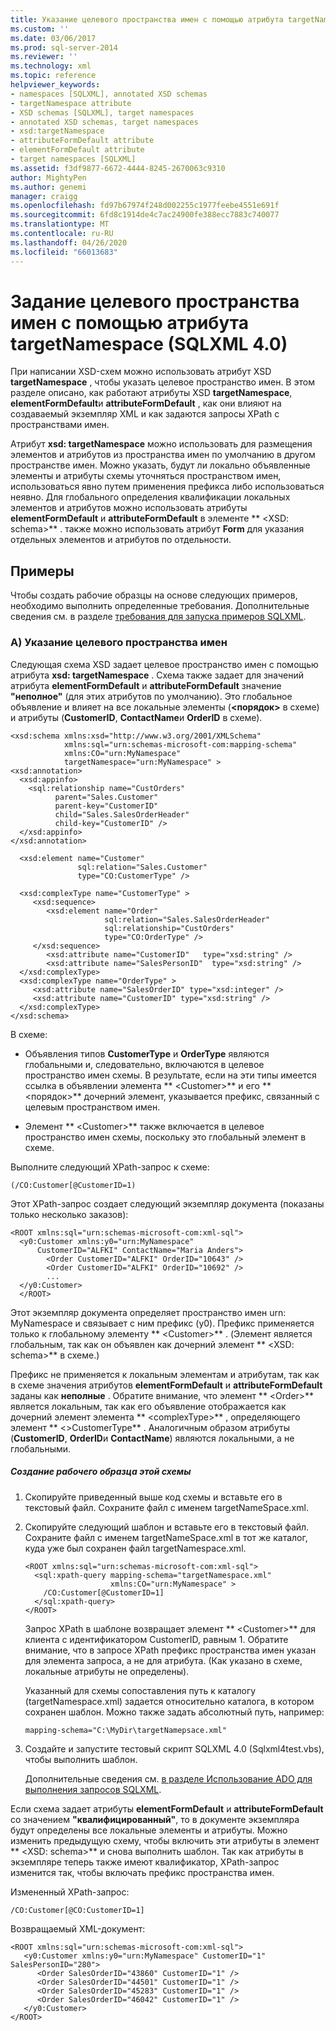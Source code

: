 ```yaml
---
title: Указание целевого пространства имен с помощью атрибута targetNamespace (SQLXML 4,0) | Документация Майкрософт
ms.custom: ''
ms.date: 03/06/2017
ms.prod: sql-server-2014
ms.reviewer: ''
ms.technology: xml
ms.topic: reference
helpviewer_keywords:
- namespaces [SQLXML], annotated XSD schemas
- targetNamespace attribute
- XSD schemas [SQLXML], target namespaces
- annotated XSD schemas, target namespaces
- xsd:targetNamespace
- attributeFormDefault attribute
- elementFormDefault attribute
- target namespaces [SQLXML]
ms.assetid: f3df9877-6672-4444-8245-2670063c9310
author: MightyPen
ms.author: genemi
manager: craigg
ms.openlocfilehash: fd97b67974f248d002255c1977feebe4551e691f
ms.sourcegitcommit: 6fd8c1914de4c7ac24900fe388ecc7883c740077
ms.translationtype: MT
ms.contentlocale: ru-RU
ms.lasthandoff: 04/26/2020
ms.locfileid: "66013683"
---
```

# <a name="specifying-a-target-namespace-using-the-targetnamespace-attribute-sqlxml-40"></a>Задание целевого пространства имен с помощью атрибута targetNamespace (SQLXML 4.0)
  При написании XSD-схем можно использовать атрибут XSD **targetNamespace** , чтобы указать целевое пространство имен. В этом разделе описано, как работают атрибуты XSD **targetNamespace**, **elementFormDefault**и **attributeFormDefault** , как они влияют на создаваемый экземпляр XML и как задаются запросы XPath с пространствами имен.  
  
 Атрибут **xsd: targetNamespace** можно использовать для размещения элементов и атрибутов из пространства имен по умолчанию в другом пространстве имен. Можно указать, будут ли локально объявленные элементы и атрибуты схемы уточняться пространством имен, использоваться явно путем применения префикса либо использоваться неявно. Для глобального определения квалификации локальных элементов и атрибутов можно использовать атрибуты **elementFormDefault** и **attributeFormDefault** в элементе ** \<XSD: schema>** . также можно использовать атрибут **Form** для указания отдельных элементов и атрибутов по отдельности.  
  
## <a name="examples"></a>Примеры  
 Чтобы создать рабочие образцы на основе следующих примеров, необходимо выполнить определенные требования. Дополнительные сведения см. в разделе [требования для запуска примеров SQLXML](../sqlxml/requirements-for-running-sqlxml-examples.md).  
  
### <a name="a-specifying-a-target-namespace"></a>А) Указание целевого пространства имен  
 Следующая схема XSD задает целевое пространство имен с помощью атрибута **xsd: targetNamespace** . Схема также задает для значений атрибута **elementFormDefault** и **attributeFormDefault** значение **"неполное"** (для этих атрибутов по умолчанию). Это глобальное объявление и влияет на все локальные элементы (**\<порядок>** в схеме) и атрибуты (**CustomerID**, **ContactName**и **OrderID** в схеме).  
  
```  
<xsd:schema xmlns:xsd="http://www.w3.org/2001/XMLSchema"  
            xmlns:sql="urn:schemas-microsoft-com:mapping-schema"  
            xmlns:CO="urn:MyNamespace"   
            targetNamespace="urn:MyNamespace" >  
<xsd:annotation>  
  <xsd:appinfo>  
    <sql:relationship name="CustOrders"  
          parent="Sales.Customer"  
          parent-key="CustomerID"  
          child="Sales.SalesOrderHeader"  
          child-key="CustomerID" />  
  </xsd:appinfo>  
</xsd:annotation>  
  
  <xsd:element name="Customer"   
               sql:relation="Sales.Customer"   
               type="CO:CustomerType" />  
  
  <xsd:complexType name="CustomerType" >  
     <xsd:sequence>  
        <xsd:element name="Order"   
                     sql:relation="Sales.SalesOrderHeader"  
                     sql:relationship="CustOrders"  
                     type="CO:OrderType" />  
     </xsd:sequence>  
        <xsd:attribute name="CustomerID"   type="xsd:string" />   
        <xsd:attribute name="SalesPersonID"  type="xsd:string" />  
  </xsd:complexType>  
  <xsd:complexType name="OrderType" >  
     <xsd:attribute name="SalesOrderID" type="xsd:integer" />  
     <xsd:attribute name="CustomerID" type="xsd:string" />  
  </xsd:complexType>  
</xsd:schema>  
```  
  
 В схеме:  
  
-   Объявления типов **CustomerType** и **OrderType** являются глобальными и, следовательно, включаются в целевое пространство имен схемы. В результате, если на эти типы имеется ссылка в объявлении элемента ** \<Customer>** и его ** \<порядок>** дочерний элемент, указывается префикс, связанный с целевым пространством имен.  
  
-   Элемент ** \<Customer>** также включается в целевое пространство имен схемы, поскольку это глобальный элемент в схеме.  
  
 Выполните следующий XPath-запрос к схеме:  
  
```  
(/CO:Customer[@CustomerID=1)   
```  
  
 Этот XPath-запрос создает следующий экземпляр документа (показаны только несколько заказов):  
  
```  
<ROOT xmlns:sql="urn:schemas-microsoft-com:xml-sql">  
  <y0:Customer xmlns:y0="urn:MyNamespace"   
      CustomerID="ALFKI" ContactName="Maria Anders">  
        <Order CustomerID="ALFKI" OrderID="10643" />   
        <Order CustomerID="ALFKI" OrderID="10692" />   
        ...  
  </y0:Customer>  
  </ROOT>  
```  
  
 Этот экземпляр документа определяет пространство имен urn: MyNamespace и связывает с ним префикс (y0). Префикс применяется только к глобальному элементу ** \<Customer>** . (Элемент является глобальным, так как он объявлен как дочерний элемент ** \<XSD: schema>** в схеме.)  
  
 Префикс не применяется к локальным элементам и атрибутам, так как в схеме значения атрибутов **elementFormDefault** и **attributeFormDefault** заданы как **неполные** . Обратите внимание, что элемент ** \<Order>** является локальным, так как его объявление отображается как дочерний элемент элемента ** \<complexType>** , определяющего элемент ** \<>CustomerType** . Аналогичным образом атрибуты (**CustomerID**, **OrderID**и **ContactName**) являются локальными, а не глобальными.  
  
##### <a name="to-create-a-working-sample-of-this-schema"></a>Создание рабочего образца этой схемы  
  
1.  Скопируйте приведенный выше код схемы и вставьте его в текстовый файл. Сохраните файл с именем targetNameSpace.xml.  
  
2.  Скопируйте следующий шаблон и вставьте его в текстовый файл. Сохраните файл с именем targetNameSpace.xml в тот же каталог, куда уже был сохранен файл targetNamespace.xml.  
  
    ```  
    <ROOT xmlns:sql="urn:schemas-microsoft-com:xml-sql">  
      <sql:xpath-query mapping-schema="targetNamespace.xml"  
                       xmlns:CO="urn:MyNamespace" >  
        /CO:Customer[@CustomerID=1]  
      </sql:xpath-query>  
    </ROOT>  
    ```  
  
     Запрос XPath в шаблоне возвращает элемент ** \<Customer>** для клиента с идентификатором CustomerID, равным 1. Обратите внимание, что в запросе XPath префикс пространства имен указан для элемента запроса, а не для атрибута. (Как указано в схеме, локальные атрибуты не определены).  
  
     Указанный для схемы сопоставления путь к каталогу (targetNamespace.xml) задается относительно каталога, в котором сохранен шаблон. Можно также задать абсолютный путь, например:  
  
    ```  
    mapping-schema="C:\MyDir\targetNamepsace.xml"  
    ```  
  
3.  Создайте и запустите тестовый скрипт SQLXML 4.0 (Sqlxml4test.vbs), чтобы выполнить шаблон.  
  
     Дополнительные сведения см. [в разделе Использование ADO для выполнения запросов SQLXML](../sqlxml/using-ado-to-execute-sqlxml-4-0-queries.md).  
  
 Если схема задает атрибуты **elementFormDefault** и **attributeFormDefault** со значением **"квалифицированный"**, то в документе экземпляра будут определены все локальные элементы и атрибуты. Можно изменить предыдущую схему, чтобы включить эти атрибуты в элемент ** \<XSD: schema>** и снова выполнить шаблон. Так как атрибуты в экземпляре теперь также имеют квалификатор, XPath-запрос изменится так, чтобы включать префикс пространства имен.  
  
 Измененный XPath-запрос:  
  
```  
/CO:Customer[@CO:CustomerID=1]  
```  
  
 Возвращаемый XML-документ:  
  
```  
<ROOT xmlns:sql="urn:schemas-microsoft-com:xml-sql">  
   <y0:Customer xmlns:y0="urn:MyNamespace" CustomerID="1" SalesPersonID="280">  
      <Order SalesOrderID="43860" CustomerID="1" />   
      <Order SalesOrderID="44501" CustomerID="1" />   
      <Order SalesOrderID="45283" CustomerID="1" />   
      <Order SalesOrderID="46042" CustomerID="1" />   
   </y0:Customer>  
</ROOT>  
```  
  
  
